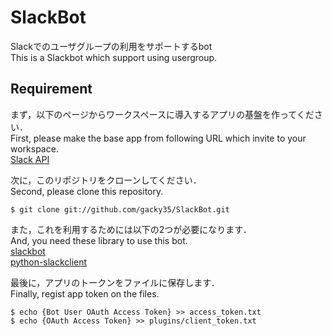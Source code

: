 # SlackBot

Slackでのユーザグループの利用をサポートするbot <br>
This is a Slackbot which support using usergroup.

## Requirement

まず，以下のページからワークスペースに導入するアプリの基盤を作ってください． <br>
First, please make the base app from following URL which invite to your workspace. <br>
[Slack API](https://api.slack.com/)

次に，このリポジトリをクローンしてください． <br>
Second, please clone this repository. <br>
```
$ git clone git://github.com/gacky35/SlackBot.git
```

また，これを利用するためには以下の2つが必要になります． <br>
And, you need these library to use this bot. <br>
[slackbot](https://github.com/lins05/slackbot) <br>
[python-slackclient](https://github.com/slackapi/python-slackclient) <br>

最後に，アプリのトークンをファイルに保存します． <br>
Finally, regist app token on the files. <br>
```
$ echo {Bot User OAuth Access Token} >> access_token.txt
$ echo {OAuth Access Token} >> plugins/client_token.txt
```
